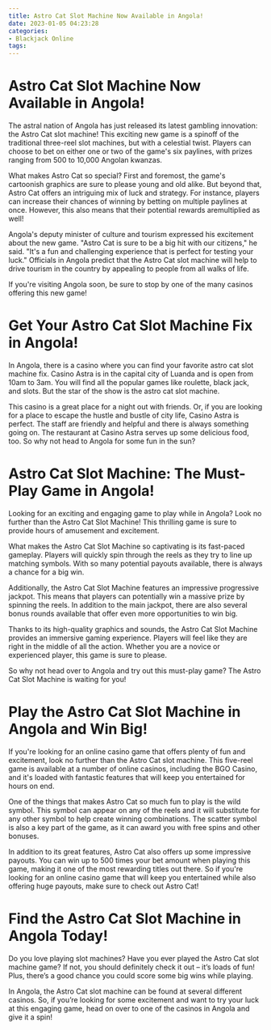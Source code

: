 ```yaml
---
title: Astro Cat Slot Machine Now Available in Angola!
date: 2023-01-05 04:23:28
categories:
- Blackjack Online
tags:
---
```



#  Astro Cat Slot Machine Now Available in Angola!

The astral nation of Angola has just released its latest gambling innovation: the Astro Cat slot machine! This exciting new game is a spinoff of the traditional three-reel slot machines, but with a celestial twist. Players can choose to bet on either one or two of the game's six paylines, with prizes ranging from 500 to 10,000 Angolan kwanzas.

What makes Astro Cat so special? First and foremost, the game's cartoonish graphics are sure to please young and old alike. But beyond that, Astro Cat offers an intriguing mix of luck and strategy. For instance, players can increase their chances of winning by betting on multiple paylines at once. However, this also means that their potential rewards aremultiplied as well!

Angola's deputy minister of culture and tourism expressed his excitement about the new game. "Astro Cat is sure to be a big hit with our citizens," he said. "It's a fun and challenging experience that is perfect for testing your luck." Officials in Angola predict that the Astro Cat slot machine will help to drive tourism in the country by appealing to people from all walks of life.

If you're visiting Angola soon, be sure to stop by one of the many casinos offering this new game!

#  Get Your Astro Cat Slot Machine Fix in Angola!

In Angola, there is a casino where you can find your favorite astro cat slot machine fix. Casino Astra is in the capital city of Luanda and is open from 10am to 3am. You will find all the popular games like roulette, black jack, and slots. But the star of the show is the astro cat slot machine.

This casino is a great place for a night out with friends. Or, if you are looking for a place to escape the hustle and bustle of city life, Casino Astra is perfect. The staff are friendly and helpful and there is always something going on. The restaurant at Casino Astra serves up some delicious food, too. So why not head to Angola for some fun in the sun?

#  Astro Cat Slot Machine: The Must-Play Game in Angola!

Looking for an exciting and engaging game to play while in Angola? Look no further than the Astro Cat Slot Machine! This thrilling game is sure to provide hours of amusement and excitement.

What makes the Astro Cat Slot Machine so captivating is its fast-paced gameplay. Players will quickly spin through the reels as they try to line up matching symbols. With so many potential payouts available, there is always a chance for a big win.

Additionally, the Astro Cat Slot Machine features an impressive progressive jackpot. This means that players can potentially win a massive prize by spinning the reels. In addition to the main jackpot, there are also several bonus rounds available that offer even more opportunities to win big.

Thanks to its high-quality graphics and sounds, the Astro Cat Slot Machine provides an immersive gaming experience. Players will feel like they are right in the middle of all the action. Whether you are a novice or experienced player, this game is sure to please.

So why not head over to Angola and try out this must-play game? The Astro Cat Slot Machine is waiting for you!

#  Play the Astro Cat Slot Machine in Angola and Win Big!

If you're looking for an online casino game that offers plenty of fun and excitement, look no further than the Astro Cat slot machine. This five-reel game is available at a number of online casinos, including the BGO Casino, and it's loaded with fantastic features that will keep you entertained for hours on end.

One of the things that makes Astro Cat so much fun to play is the wild symbol. This symbol can appear on any of the reels and it will substitute for any other symbol to help create winning combinations. The scatter symbol is also a key part of the game, as it can award you with free spins and other bonuses.

In addition to its great features, Astro Cat also offers up some impressive payouts. You can win up to 500 times your bet amount when playing this game, making it one of the most rewarding titles out there. So if you're looking for an online casino game that will keep you entertained while also offering huge payouts, make sure to check out Astro Cat!

#  Find the Astro Cat Slot Machine in Angola Today!

Do you love playing slot machines? Have you ever played the Astro Cat slot machine game? If not, you should definitely check it out – it’s loads of fun! Plus, there’s a good chance you could score some big wins while playing.

In Angola, the Astro Cat slot machine can be found at several different casinos. So, if you’re looking for some excitement and want to try your luck at this engaging game, head on over to one of the casinos in Angola and give it a spin!